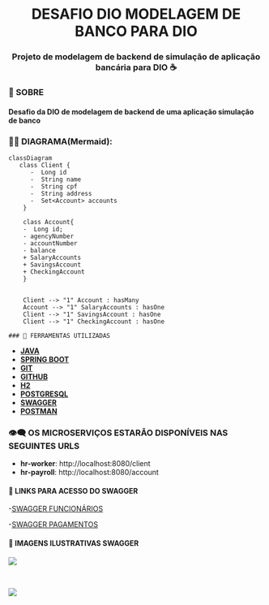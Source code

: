 
<h1 align="center">
 DESAFIO DIO MODELAGEM DE BANCO PARA DIO
 <h3 align ="center" >Projeto de modelagem de backend de simulação de aplicação bancária para DIO ☕</h3> 
</h1>

### 📕 SOBRE 
<h4>Desafio da DIO de modelagem  de backend de uma aplicação simulação de banco</h4>



### 🧜‍♀️ **DIAGRAMA(Mermaid)**: 

```mermaid
classDiagram
   class Client {
      -  Long id
      -  String name
      -  String cpf
      -  String address
      -  Set<Account> accounts
    }

    class Account{
    -  Long id;
    - agencyNumber
	- accountNumber
	- balance
    + SalaryAccounts
    + SavingsAccount
    + CheckingAccount
    }
    

    Client --> "1" Account : hasMany
    Account --> "1" SalaryAccounts : hasOne
    Client --> "1" SavingsAccount : hasOne
    Client --> "1" CheckingAccount : hasOne
```

    

    ### 🔨 FERRAMENTAS UTILIZADAS

- [**JAVA**](https://docs.oracle.com/en/java/)
- [**SPRING BOOT**](https://docs.spring.io/spring-boot/index.html)
- [**GIT**](https://git-scm.com/doc)
- [**GITHUB**](https://docs.github.com/pt)
- [**H2**](https://www.h2database.com/html/main.html)
- [**POSTGRESQL**](https://www.h2database.com/html/main.html)
- [**SWAGGER**](https://swagger.io/docs/)
- [**POSTMAN**](https://learning.postman.com/docs/introduction/overview/)

### 👁‍🗨 OS MICROSERVIÇOS ESTARÃO DISPONÍVEIS NAS SEGUINTES URLS

- **hr-worker**: http://localhost:8080/client
- **hr-payroll**: http://localhost:8080/account

#### 🔗 LINKS PARA ACESSO DO SWAGGER
-[SWAGGER FUNCIONÁRIOS](http://localhost:8080/swagger-ui/index.html)

-[SWAGGER PAGAMENTOS](http://localhost:8080/swagger-ui/index.html)

#### 📃 IMAGENS ILUSTRATIVAS SWAGGER
<p>
 <img src ="c:\Users\User\Desktop\DIO\dio_bank\src\main\java\assets\postman1.PNG">
 </p><br>
 <p>
 <img src ="c:\Users\User\Desktop\DIO\dio_bank\src\main\java\assets\swagger.PNG">
 </p><br>


